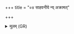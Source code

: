 +++
title = "०४ साहवनीये न्य् अक्रामत्"

+++
<details><summary>मूलम् (GR)</summary>

(…) साहवनीये न्य् अक्रामत् । +++(see 2a)+++  
यन्त्य् अस्य देवा देवहूतिं प्रियो देवानां भवति (…) ॥ +++(see 2b; Bhatt. devahetiṃ)+++
</details>